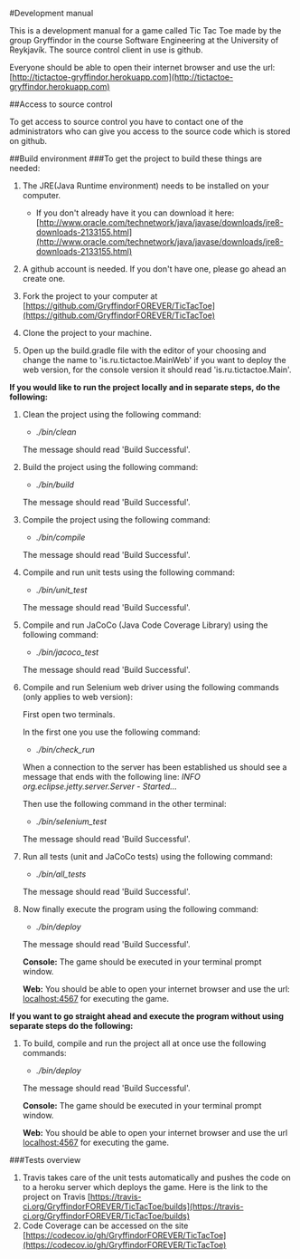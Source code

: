 #Development manual

This is a development manual for a game called Tic Tac Toe made by the group Gryffindor in the course Software Engineering at the University of Reykjavík. 
The source control client in use is github. 

Everyone should be able to open their internet browser and use the url: 
[http://tictactoe-gryffindor.herokuapp.com](http://tictactoe-gryffindor.herokuapp.com)

##Access to source control

To get access to source control you have to contact one of the administrators who can give you access to the source code which is stored on github.

##Build environment
###To get the project to build these things are needed:
1. The JRE(Java Runtime environment) needs to be installed on your computer. 
    * If you don't already have it you can download it here: [http://www.oracle.com/technetwork/java/javase/downloads/jre8-downloads-2133155.html](http://www.oracle.com/technetwork/java/javase/downloads/jre8-downloads-2133155.html)
2. A github account is needed. If you don't have one, please go ahead an create one.
3. Fork the project to your computer at [https://github.com/GryffindorFOREVER/TicTacToe](https://github.com/GryffindorFOREVER/TicTacToe)
4. Clone the project to your machine.

5. Open up the build.gradle file with the editor of your choosing and change the name to 'is.ru.tictactoe.MainWeb' if you want to deploy the web version, for the console version it should read 'is.ru.tictactoe.Main'.

**If you would like to run the project locally and in separate steps, do the following:**

1. Clean the project using the following command:

    * *./bin/clean*
    
    The message should read 'Build Successful'.

2. Build the project using the following command:

    * *./bin/build*
    
    The message should read 'Build Successful'.

3. Compile the project using the following command:

    * *./bin/compile*
    
    The message should read 'Build Successful'.

4. Compile and run unit tests using the following command:

    * *./bin/unit_test*
    
    The message should read 'Build Successful'.
    
5. Compile and run JaCoCo (Java Code Coverage Library) using the following command:
    
    * *./bin/jacoco_test*
    
    The message should read 'Build Successful'.
    
6. Compile and run Selenium web driver using the following commands (only applies to web version):
    
    First open two terminals. 

    In the first one you use the following command:
    * *./bin/check_run*
    
    When a connection to the server has been established us should see a message that ends with the following line: _INFO org.eclipse.jetty.server.Server - Started..._
    
    Then use the following command in the other terminal:
    * *./bin/selenium_test*
    
    The message should read 'Build Successful'.
 
7. Run all tests (unit and JaCoCo tests) using the following command:

     * *./bin/all_tests*
     
    The message should read 'Build Successful'.
     
8. Now finally execute the program using the following command:

    * *./bin/deploy*
    
    The message should read 'Build Successful'. 
    
    **Console:** The game should be executed in your terminal prompt window.
    
    **Web:** You should be able to open your internet browser and use the url: [localhost:4567](localhost:4567) for executing the game.

**If you want to go straight ahead and execute the program without using separate steps do the following:**


1. To build, compile and run the project all at once use the following commands:

    * *./bin/deploy*
    
    The message should read 'Build Successful'.
    
    **Console:** The game should be executed in your terminal prompt window.
    
    **Web:** You should be able to open your internet browser and use the url [localhost:4567](localhost:4567) for executing the game.


###Tests overview
1. Travis takes care of the unit tests automatically and pushes the code on to a heroku server which deploys the game. Here is the link to the project on Travis [https://travis-ci.org/GryffindorFOREVER/TicTacToe/builds](https://travis-ci.org/GryffindorFOREVER/TicTacToe/builds)
2. Code Coverage can be accessed on the site [https://codecov.io/gh/GryffindorFOREVER/TicTacToe](https://codecov.io/gh/GryffindorFOREVER/TicTacToe)









